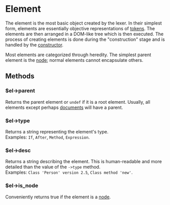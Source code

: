 # Element

The element is the most basic object created by the lexer. In their simplest
form, elements are essentially objective representations of [tokens](Tokens.md).
The elements are then arranged in a DOM-like tree which is then executed. The
process of creating elements is done during the "construction" stage and is
handled by the [constructor](Constructor.md).

Most elements are categorized through heredity. The simplest parent element
is the [node](node.md); normal elements cannot encapsulate others.

## Methods

### $el->parent

Returns the parent element or `undef` if it is a root element. Usually, all
elements except perhaps [documents](Document.md) will have a parent.

### $el->type

Returns a string representing the element's type.  
Examples: `If`, `After`, `Method`, `Expression`.

### $el->desc

Returns a string describing the element. This is human-readable and more
detailed than the value of the `->type` method.  
Examples: `Class 'Person' version 2.5`, `Class method 'new'`.

### $el->is_node

Conveniently returns true if the element is a [node](Node.md).
